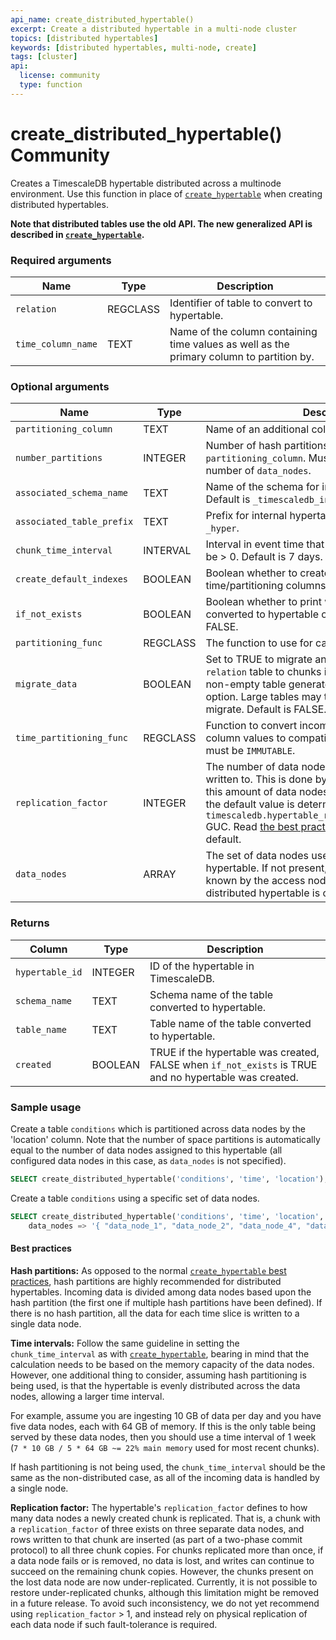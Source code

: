 ```yaml
---
api_name: create_distributed_hypertable()
excerpt: Create a distributed hypertable in a multi-node cluster
topics: [distributed hypertables]
keywords: [distributed hypertables, multi-node, create]
tags: [cluster]
api:
  license: community
  type: function
---
```


# create_distributed_hypertable()  <Tag type="community">Community</Tag>

Creates a TimescaleDB hypertable distributed across a multinode
environment. Use this function in place of [`create_hypertable`][create-hypertable]
when creating distributed hypertables.

**Note that distributed tables use the old API. The new generalized API is described in [`create_hypertable`](create_hypertable.md).**

### Required arguments

|Name|Type|Description|
|---|---|---|
| `relation` | REGCLASS | Identifier of table to convert to hypertable. |
| `time_column_name` | TEXT | Name of the column containing time values as well as the primary column to partition by. |

### Optional arguments

|Name|Type|Description|
|---|---|---|
| `partitioning_column` | TEXT | Name of an additional column to partition by. |
| `number_partitions` | INTEGER | Number of hash partitions to use for `partitioning_column`. Must be > 0. Default is the number of `data_nodes`. |
| `associated_schema_name` | TEXT | Name of the schema for internal hypertable tables. Default is `_timescaledb_internal`. |
| `associated_table_prefix` | TEXT | Prefix for internal hypertable chunk names. Default is `_hyper`. |
| `chunk_time_interval` | INTERVAL | Interval in event time that each chunk covers. Must be > 0. Default is 7 days. |
| `create_default_indexes` | BOOLEAN | Boolean whether to create default indexes on time/partitioning columns. Default is TRUE. |
| `if_not_exists` | BOOLEAN | Boolean whether to print warning if table already converted to hypertable or raise exception. Default is FALSE. |
| `partitioning_func` | REGCLASS | The function to use for calculating a value's partition.|
| `migrate_data` | BOOLEAN | Set to TRUE to migrate any existing data from the `relation` table to chunks in the new hypertable. A non-empty table generates an error without this option. Large tables may take significant time to migrate. Default is FALSE. |
| `time_partitioning_func` | REGCLASS | Function to convert incompatible primary time column values to compatible ones. The function must be `IMMUTABLE`. |
| `replication_factor` | INTEGER | The number of data nodes to which the same data is written to. This is done by creating chunk copies on this amount of data nodes. Must be >= 1; If not set, the default value is determined by the `timescaledb.hypertable_replication_factor_default` GUC. Read [the best practices][best-practices] before changing the default. |
| `data_nodes` | ARRAY | The set of data nodes used for the distributed hypertable. If not present, defaults to all data nodes known by the access node (the node on which the distributed hypertable is created). |

### Returns

|Column|Type|Description|
|---|---|---|
| `hypertable_id` | INTEGER | ID of the hypertable in TimescaleDB. |
| `schema_name` | TEXT | Schema name of the table converted to hypertable. |
| `table_name` | TEXT | Table name of the table converted to hypertable. |
| `created` | BOOLEAN | TRUE if the hypertable was created, FALSE when `if_not_exists` is TRUE and no hypertable was created. |

### Sample usage

Create a table `conditions` which is partitioned across data
nodes by the 'location' column. Note that the number of space
partitions is automatically equal to the number of data nodes assigned
to this hypertable (all configured data nodes in this case, as
`data_nodes` is not specified).

```sql
SELECT create_distributed_hypertable('conditions', 'time', 'location');
```

Create a table `conditions` using a specific set of data nodes.

```sql
SELECT create_distributed_hypertable('conditions', 'time', 'location',
    data_nodes => '{ "data_node_1", "data_node_2", "data_node_4", "data_node_7" }');
```

#### Best practices

**Hash partitions:** As opposed to the normal
[`create_hypertable` best practices][create-hypertable],
hash partitions are highly recommended for distributed hypertables.
Incoming data is divided among data nodes based upon the hash
partition (the first one if multiple hash partitions have been
defined).  If there is no hash partition, all the data for each time
slice is written to a single data node.

**Time intervals:** Follow the same guideline in setting the `chunk_time_interval`
as with [`create_hypertable`][create-hypertable],
bearing in mind that the calculation needs to be based on the memory
capacity of the data nodes. However, one additional thing to
consider, assuming hash partitioning is being used, is that the
hypertable is evenly distributed across the data nodes, allowing
a larger time interval.

For example, assume you are ingesting 10&nbsp;GB of data per day and you
have five data nodes, each with 64&nbsp;GB of memory. If this is the only
table being served by these data nodes, then you should use a time
interval of 1 week (`7 * 10 GB / 5 * 64 GB ~= 22% main memory` used for
most recent chunks).

If hash partitioning is not being used, the `chunk_time_interval`
should be the same as the non-distributed case, as all of the incoming
data is handled by a single node.

**Replication factor:**  The hypertable's `replication_factor` defines to how
many data nodes a newly created chunk is replicated. That is, a chunk
with a `replication_factor` of three exists on three separate data nodes,
and rows written to that chunk are inserted (as part of a two-phase
commit protocol) to all three chunk copies. For chunks replicated more
than once, if a data node fails or is removed, no data is lost, and writes
can continue to succeed on the remaining chunk copies. However, the chunks
present on the lost data node are now under-replicated. Currently, it is
not possible to restore under-replicated chunks, although this limitation might
be removed in a future release. To avoid such inconsistency, we do not yet
recommend using `replication_factor` > 1, and instead rely on physical
replication of each data node if such fault-tolerance is required.

[best-practices]: /use-timescale/:currentVersion:/hypertables/about-hypertables/#best-practices-for-time-partitioning
[create-hypertable]: /api/:currentVersion:/hypertables/create_hypertable_old
